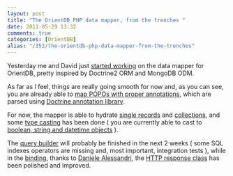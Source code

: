 ```yaml
---
layout: post
title: "The OrientDB PHP data mapper, from the trenches "
date: 2011-05-29 13:32
comments: true
categories: [OrientDB]
alias: "/352/the-orientdb-php-data-mapper-from-the-trenches"
---
```


Yesterday me and David just [started working](https://github.com/odino/Orient/commit/d0558ea63ea4dc20c284542fb9b8ba6e3d0f151f) on the data mapper for OrientDB, pretty inspired by Doctrine2 ORM and MongoDB ODM.
<!-- more -->

As far as I feel, things are really going smooth for now and, as you can see, you are already able to [map POPOs with proper annotations](https://github.com/odino/Orient/blob/440d353ad95b7092497f8e059b5f2b8336d5e614/Test/ODM/Document/Stub/Contact/Address.php), which are parsed using [Doctrine annotation library](https://github.com/doctrine/common).

For now, the mapper is able to hydrate [single records](https://github.com/odino/Orient/blob/440d353ad95b7092497f8e059b5f2b8336d5e614/Test/ODM/MapperTest.php#L84) and [collections](https://github.com/odino/Orient/blob/440d353ad95b7092497f8e059b5f2b8336d5e614/Test/ODM/MapperTest.php#L177), and some [type casting](https://github.com/odino/Orient/blob/9d0d4e6dafa857cf3db2a40ed9aa879456092a68/Test/Formatter/CasterTest.php#L29) has been done ( you are currently able to cast to [boolean, string and datetime objects](https://github.com/odino/Orient/blob/mapper/Test/ODM/Document/Stub/Contact/Address.php#L19) ).

The [query builder](https://github.com/odino/Orient/blob/master/Query.php#L13) will probably be finished in the next 2 weeks ( some SQL indexes operators are missing and, most important, integration tests ), while in the [binding](https://github.com/odino/Orient/blob/master/Test/Foundation/BindingTest.php#L18), thanks to [Daniele Alessandri](https://github.com/nrk), the [HTTP response class](https://github.com/odino/Orient/commit/ea998f894b81f5433fa668966d295d32132d8c8b) has been polished and improved.
